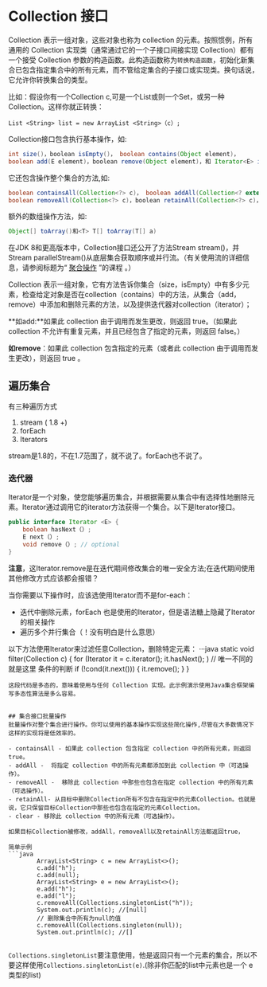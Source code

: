 # Collection 接口
Collection 表示一组对象，这些对象也称为 collection 的元素。按照惯例，所有通用的 Collection 实现类（通常通过它的一个子接口间接实现 Collection）都有一个接受 Collection 参数的构造函数。此构造函数称为`转换构造函数`，初始化新集合已包含指定集合中的所有元素，而不管给定集合的子接口或实现类。换句话说，它允许你转换集合的类型。

比如：假设你有一个Collection<String> c,可是一个List或则一个Set，或另一种Collection。这样你就正转换：
```
List <String> list = new ArrayList <String>（c）;
```

Collection接口包含执行基本操作，如:

```java
int size()，boolean isEmpty()， boolean contains(Object element)，
boolean add(E element)，boolean remove(Object element)，和 Iterator<E> iterator()。
```

它还包含操作整个集合的方法,如:
```java
boolean containsAll(Collection<?> c)， boolean addAll(Collection<? extends E> c)， 
boolean removeAll(Collection<?> c)，boolean retainAll(Collection<?> c)，和 void clear()。
```
额外的数组操作方法，如:
```java
Object[] toArray()和<T> T[] toArray(T[] a)
```

在JDK 8和更高版本中，Collection接口还公开了方法Stream<E> stream()，并Stream<E> parallelStream()从底层集合获取顺序或并行流。（有关使用流的详细信息，请参阅标题为“ [聚合操作](http://docs.oracle.com/javase/tutorial/collections/streams/index.html) ”的课程 。）


Collection 表示一组对象，它有方法告诉你集合（size，isEmpty）中有多少元素，检查给定对象是否在collection（contains）中的方法，从集合（add，remove）中添加和删除元素的方法，以及提供迭代器对collection（iterator）；

**如add:**如果此 collection 由于调用而发生更改，则返回 true。（如果此 collection 不允许有重复元素，并且已经包含了指定的元素，则返回 false。）

**如remove**：如果此 collection 包含指定的元素（或者此 collection 由于调用而发生更改），则返回 true 。 


## 遍历集合
有三种遍历方式

1. stream ( 1.8 +)
2. forEach
3. Iterators

stream是1.8的，不在1.7范围了，就不说了。forEach也不说了。

### 迭代器
Iterator是一个对象，使您能够遍历集合，并根据需要从集合中有选择性地删除元素。Iterator通过调用它的iterator方法获得一个集合。以下是Iterator接口。


```java
public interface Iterator <E> { 
    boolean hasNext（）; 
    E next（）; 
    void remove（）; // optional 
}
```

**注意**，这Iterator.remove是在迭代期间修改集合的唯一安全方法;在迭代期间使用其他修改方式应该都会报错？

当你需要以下操作时，应该选使用Iterator而不是for-each：
- 迭代中删除元素，forEach 也是使用的Iterator，但是语法糖上隐藏了Iterator的相关操作
- 遍历多个并行集合（！没有明白是什么意思）

以下方法使用Iterator来过滤任意Collection，删除特定元素：
···java
    static void filter(Collection<?> c) {
        for (Iterator<?> it = c.iterator(); it.hasNext(); )
            // 唯一不同的就是这里 条件的判断
            if (!cond(it.next())) {
                it.remove();
            }
    }
```
这段代码是多态的，意味着使用与任何 Collection 实现。此示例演示使用Java集合框架编写多态性算法是多么容易。


## 集合接口批量操作
批量操作对整个集合进行操作。你可以使用的基本操作实现这些简化操作,尽管在大多数情况下这样的实现将是低效率的。

- containsAll - 如果此 collection 包含指定 collection 中的所有元素，则返回 true。
- addAll -  将指定 collection 中的所有元素都添加到此 collection 中（可选操作）。
- removeAll -  移除此 collection 中那些也包含在指定 collection 中的所有元素（可选操作）。
- retainAll- 从目标中删除Collection所有不包含在指定中的元素Collection。也就是说，它只保留目标Collection中那些也包含在指定的元素Collection。
- clear - 移除此 collection 中的所有元素（可选操作）。

如果目标Collection被修改，addAll，removeAll以及retainAll方法都返回true，

简单示例
```java
        ArrayList<String> c = new ArrayList<>();
        c.add("h");
        c.add(null);
        ArrayList<String> e = new ArrayList<>();
        e.add("h");
        e.add("l");
        c.removeAll(Collections.singletonList("h"));
        System.out.println(c); //[null]
        // 删除集合中所有为null的值
        c.removeAll(Collections.singleton(null));
        System.out.println(c); //[]
        
```
`Collections.singletonList`要注意使用，他是返回只有一个元素的集合，所以不要这样使用`Collections.singletonList(e)`.(除非你匹配的list中元素也是一个 e 类型的list)
